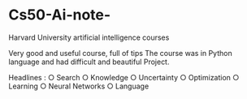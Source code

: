 # Cs50-Ai-note-

Harvard University artificial intelligence courses

Very good and useful course, full of tips
The course was in Python language and had difficult and beautiful Project.

Headlines :
○ Search
○ Knowledge
○ Uncertainty
○ Optimization
○ Learning
○ Neural Networks
○ Language
